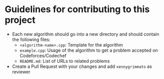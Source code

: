 # Guidelines for contributing to this project

- Each new algorithm should go into a new directory and should contain the following files:
  - `<algorithm-name>.cpp`: Template for the algorithm
  - `example.cpp`: Usage of the algorithm to get a problem accepted on Codeforces/Codechef
  - `README.md`: List of URLs to related problems
- Create a Pull Request with your changes and add `xennygrimmato` as reviewer
